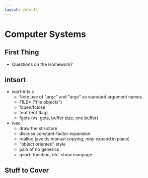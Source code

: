 ```yaml
---
layout: default
---
```


# Computer Systems

## First Thing

 - Questions on the Homework?

## intsort

 - isort-ints.c
   - Note use of "argc" and "argv" as standard argument names.
   - FILE\* ("file objects")
   - fopen/fclose
   - feof (eof flag)
   - fgets (vs. gets, buffer size, one buffer)
 - ivec
   - draw the structure
   - discuss constant-factor expansion
   - realloc (avoids manual copying, *may* expand in place)
   - "object oriented" style
   - pain of no generics
   - qsort: function, etc. show manpage

## Stuff to Cover



